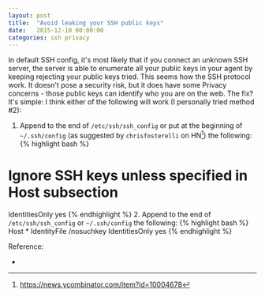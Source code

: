 ```yaml
---
layout: post
title:  "Avoid leaking your SSH public keys"
date:   2015-12-10 00:00:00
categories: ssh privacy
---
```


In default SSH config, it's most likely that if you connect an unknown SSH server, the server is able to enumerate all your public keys in your agent by keeping rejecting your public keys tried. This seems how the SSH protocol work. It doesn't pose a security risk, but it does have some Privacy concerns - those public keys can identify who you are on the web. The fix? It's simple: I think either of the following will work (I personally tried method #2):

1. Append to the end of `/etc/ssh/ssh_config` or put at the beginning of `~/.ssh/config` (as suggested by `chrisfosterelli` on HN[^1]) the following:
{% highlight bash %}
# Ignore SSH keys unless specified in Host subsection
IdentitiesOnly yes
{% endhighlight %}
2. Append to the end of `/etc/ssh/ssh_config` or `~/.ssh/config` the following:
{% highlight bash %}
Host *
  IdentityFile /nosuchkey
  IdentitiesOnly yes
{% endhighlight %}

Reference:

- [^1]: https://news.ycombinator.com/item?id=10004678